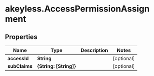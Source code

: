 # akeyless.AccessPermissionAssignment

## Properties

Name | Type | Description | Notes
------------ | ------------- | ------------- | -------------
**accessId** | **String** |  | [optional] 
**subClaims** | **{String: [String]}** |  | [optional] 


